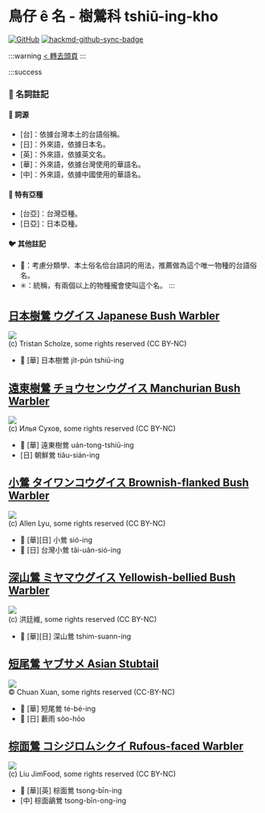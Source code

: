 # 鳥仔 ê 名 - 樹鶯科 tshiū-ing-kho

[![GitHub](https://img.shields.io/badge/GitHub-black?logo=github)](https://github.com/siansiansu/tsiau-a-e-mia)
[![hackmd-github-sync-badge](https://hackmd.io/hCqdaxj9R0O520gWapFGxg/badge)](https://hackmd.io/hCqdaxj9R0O520gWapFGxg)

:::warning
[< 轉去頭頁](https://hackmd.io/@siansiansu/Hy4VzNvha)
:::

:::success
### 📖 名詞註記

#### 📎 詞源

- [台]：依據台灣本土的台語俗稱。
- [日]：外來語，依據日本名。
- [英]：外來語，依據英文名。
- [華]：外來語，依據台灣使用的華語名。
- [中]：外來語，依據中國使用的華語名。

#### 🎏 特有亞種

- [台亞]：台灣亞種。
- [日亞]：日本亞種。

#### 🐦 其他註記

- 🎯：考慮分類學、本土俗名佮台語詞的用法，推薦做為這个唯一物種的台語俗名。
- ✳️：統稱，有兩個以上的物種攏會使叫這个名。
:::

## [日本樹鶯 ウグイス Japanese Bush Warbler](https://ebird.org/species/jabwar)

![](https://inaturalist-open-data.s3.amazonaws.com/photos/112707405/medium.jpg)
<br/>
(c) Tristan Scholze, some rights reserved (CC BY-NC)

- 🎯 [華] 日本樹鶯 ji̍t-pún tshiū-ing

## [遠東樹鶯 チョウセンウグイス Manchurian Bush Warbler](https://ebird.org/species/manbuw1)

![](https://inaturalist-open-data.s3.amazonaws.com/photos/137092803/medium.jpg)
<br/>
(c) Илья Сухов, some rights reserved (CC BY-NC)

- 🎯 [華] 遠東樹鶯 uán-tong-tshiū-ing
- [日] 朝鮮鶯 tiâu-sián-ing

## [小鶯 タイワンコウグイス Brownish-flanked Bush Warbler](https://ebird.org/species/bfbwar1)

![](https://inaturalist-open-data.s3.amazonaws.com/photos/24590989/medium.jpeg)
<br/>
(c) Allen Lyu, some rights reserved (CC BY-NC)

- 🎯 [華][日] 小鶯 sió-ing
- 🎯 [日] 台灣小鶯 tâi-uân-sió-ing

## [深山鶯 ミヤマウグイス Yellowish-bellied Bush Warbler](https://ebird.org/species/ybbwar1)

![](https://inaturalist-open-data.s3.amazonaws.com/photos/89035943/medium.jpg)
<br/>
(c) 洪廷維, some rights reserved (CC BY-NC)

- 🎯 [華][日] 深山鶯 tshim-suann-ing

## [短尾鶯 ヤブサメ Asian Stubtail](https://ebird.org/species/asistu1)

![](https://inaturalist-open-data.s3.amazonaws.com/photos/306929514/large.jpg)
<br/>
© Chuan Xuan, some rights reserved (CC-BY-NC)

- 🎯 [華] 短尾鶯 té-bé-ing
- 🎯 [日] 藪雨 sòo-hōo

## [棕面鶯 コシジロムシクイ Rufous-faced Warbler](https://ebird.org/species/rufwar1)

![](https://inaturalist-open-data.s3.amazonaws.com/photos/12865244/medium.jpg)
<br/>
(c) Liu JimFood, some rights reserved (CC BY-NC)

- 🎯 [華][英] 棕面鶯 tsong-bīn-ing
- [中] 棕面鶲鶯 tsong-bīn-ong-ing

